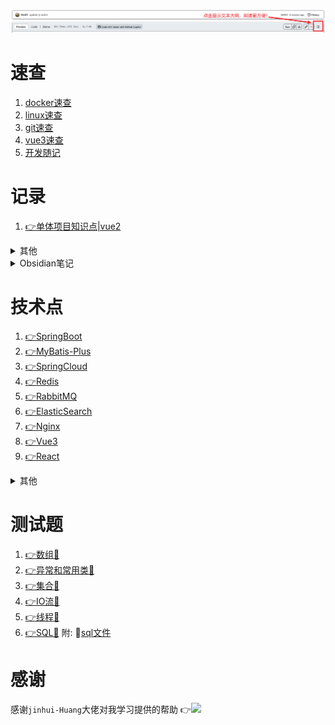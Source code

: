 ![温馨提示](img/Snipaste_2023-09-02_15-52-55.png)

# 速查

1. [docker速查](framework/docker/docker.md)
2. [linux速查](java/linux知识速记.md)
3. [git速查](java/Git.md)
4. [vue3速查](java/vue3复习.md)
5. [开发随记](java/开发随记.md)

# 记录

1. [👉单体项目知识点|vue2](framework/sky-take-out/README.md)

<details>
<summary>其他</summary>

1. [👉Interview](interview/面试知识点.md)  

2. [👉JVM📖](java/jVM组成.md)

3. [👉MySql](java/SQL数据库.md)

4. [👉JDK21](java/JDK21新特性.md)

5. [👉JDK17](java/JDK17常用新特性.md)

6. [👉Knowledge📕](java/🌟重要知识点汇总.md)

7. [clash-linux速查](java/clash配置.md)

8. [短信/邮箱速查](framework/email-demo/记录.md)
   
   </details>

<details>
<summary>Obsidian笔记</summary>

1. [👉HTML基础📖](java/1-HTML基础.md)

2. [👉CSS📖](java/2-CSS.md)

3. [👉JavaScript📖](java/JavaScript.md)

4. [👉Ajax📖](java/Ajax.md)

5. [👉VUE📖](java/VUE.md)

6. [👉JAVA入门📖](java/3-java%20SE%20入门.md)

7. [👉方法📖](java/4-方法.md)

8. [👉数组📖](java/5-数组.md)

9. [👉面向对象📖](java/6-面向对象.md)

10. [👉异常处理📖](java/7-异常处理.md)

11. [👉常用类📖](java/8-常用类.md)

12. [👉集合📖](java/9-集合.md)

13. [👉IO流📖](java/10-IO流.md)

14. [👉多线程📖](java/11-多线程.md)

15. [👉网络编程📖](java/12-网络编程.md)

16. [👉反射📖](java/13-反射.md)

17. [👉JDBC📖](java/14-JDBC.md)

18. [👉JavaWeb📖](java/JavaWeb.md)
    
    </details>

# 技术点

1. [👉SpringBoot](framework/springboot-helloworld/学习记录.md)
2. [👉MyBatis-Plus](framework/mybatis-plus/mp-demo/MyBatis-Plus笔记.md)
3. [👉SpringCloud](framework/SpringCloud/springcloud笔记.md)
4. [👉Redis](framework/redis/redis.md)
5. [👉RabbitMQ](framework/mq-study/MQ.md)
6. [👉ElasticSearch](framework/es-study/es.md)
7. [👉Nginx](framework/nginx-study/README.md)
8. [👉Vue3](java/笔记.md)
9. [👉React](framework/react-study/react.md)

<details>
<summary>其他</summary>

1. [👉MyBatis 逆向工程](java/mybatis-generator.md)

2. [👉Spring AOP|声明式事务](framework/SpringPractice10-6/学习记录10-6.md)

3. [👉SpringMVC 了解MVC|核心组件|控制流程](framework/SpringMVC/SpringMVC学习记录10-7.md)

4. [👉SpringMVC 组件配置](framework/SpringMVC02/SpringMVC学习记录第二天10-8.md)

5. [👉SpringMVC 异步通信|上传与下载](framework/SpringMVC03/SpringMVC02/SpringMVC45%2010-1112.md)

6. [👉SSM整合](framework/ssm-integration/记录.md)

7. [👉SSM整合 聚合式](framework/web-aggregation/记录.md)
   
   </details>

# 测试题

1. [👉数组💯](java/面试简单题测试.md)
2. [👉异常和常用类💯](java/模拟测试摸底题.md)
3. [👉集合💯](java/集合中难测试题.md)
4. [👉IO流💯](java/IO流简单测试题.md)
5. [👉线程💯](java/线程简单测试题.md)
6. [👉SQL💯](java/SQL简单测试题.md)
    附: 💾[sql文件](java/tb_order.sql)

# 感谢

感谢`jinhui-Huang`大佬对我学习提供的帮助
👉<a href="https://github.com/jinhui-Huang"><img src="https://img.shields.io/badge/dynamic/json?url=https%3A%2F%2Fapi.spencerwoo.com%2Fsubstats%2F%3Fsource%3Dgithub%26queryKey%3Djinhui-Huang&query=%24.data.totalSubs&suffix=%20followers&logo=github&label=jinhui-Huang&labelColor=0996AD&color=0786BC)"></a>
